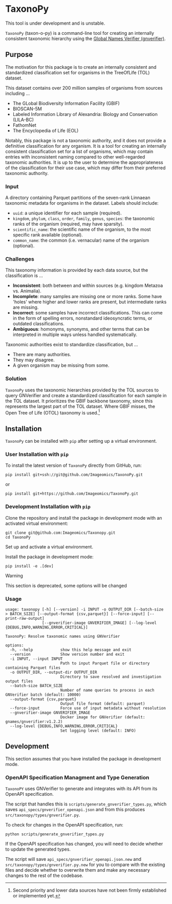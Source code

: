 # TaxonoPy
This tool is under development and is unstable.

`TaxonoPy` (taxon-o-py) is a command-line tool for creating an internally consistent taxonomic hierarchy using the [Global Names Verifier (gnverifier)](https://github.com/gnames/gnverifier). 

## Purpose
The motivation for this package is to create an internally consistent and standardized classification set for organisms in the TreeOfLife (TOL) dataset.

This dataset contains over 200 million samples of organisms from sources including ...

- The GLobal Biodiversity Information Facility (GBIF)
- BIOSCAN-5M
- Labeled Information Library of Alexandria: Biology and Conservation (LILA-BC)
- FathomNet
- The Encyclopedia of Life (EOL)


Notably, this package is not a taxonomic authority, and it does not provide a definitive classification for any organism. It is a tool for creating an internally consistent classification set for a list of organisms, which may contain entries with inconsistent naming compared to other well-regarded taxonomic authorities. 
It is up to the user to determine the appropriateness of the classification for their use case, which may differ from their preferred taxonomic authority.

### Input

A directory containing Parquet partitions of the seven-rank Linnaean taxonomic metadata for organisms in the dataset. Labels should include:
- `uuid`: a unique identifier for each sample (required).
- `kingdom`, `phylum`, `class`, `order`, `family`, `genus`, `species`: the taxonomic ranks of the organism (required, may have sparsity).
- `scientific_name`: the scientific name of the organism, to the most specific rank available (optional).
- `common_name`: the common (i.e. vernacular) name of the organism (optional).

### Challenges
This taxonomy information is provided by each data source, but the classification is ...

- **Inconsistent**: both between and within sources (e.g. kingdom Metazoa vs. Animalia).
- **Incomplete**: many samples are missing one or more ranks. Some have 'holes' where higher and lower ranks are present, but intermediate ranks are missing.
- **Incorrect**: some samples have incorrect classifications. This can come in the form of spelling errors, nonstandard ideosyncratic terms, or outdated classifications.
- **Ambiguous**: homonyms, synonyms, and other terms that can be interpreted in multiple ways unless handled systematically.

Taxonomic authorities exist to standardize classification, but ...
- There are many authorities.
- They may disagree.
- A given organism may be missing from some.

### Solution
`TaxonoPy` uses the taxonomic hierarchies provided by the TOL sources to query GNVerifier and create a standardized classification for each sample in the TOL dataset. It prioritizes the GBIF backbone taxonomy, since this represents the largest part of the TOL dataset. Where GBIF misses, the Open Tree of Life (OTOL) taxonomy is used.[^1]

## Installation

`TaxonoPy` can be installed with `pip` after setting up a virtual environment.

### User Installation with `pip`

To install the latest version of `TaxonoPy` directly from GitHub, run:
```console
pip install git+ssh://git@github.com/Imageomics/TaxonoPy.git
```
or
```console
pip install git+https://github.com/Imageomics/TaxonoPy.git
```

### Development Installation with `pip`

Clone the repository and install the package in development mode with an activated virtual environment:
```console
git clone git@github.com:Imageomics/Taxonopy.git
cd TaxonoPy
```
Set up and activate a virtual environment.

Install the package in development mode:
```console
pip install -e .[dev]
```
> [!WARNING]
> This section is deprecated, some options will be changed
> ### Usage
> ```console
> usage: taxonopy [-h] [--version] -i INPUT -o OUTPUT_DIR [--batch-size > BATCH_SIZE] [--output-format {csv,parquet}] [--force-input] [--print-raw-output]
>                 [--gnverifier-image GNVERIFIER_IMAGE] [--log-level {DEBUG,INFO,WARNING,ERROR,CRITICAL}]
> 
> TaxonoPy: Resolve taxonomic names using GNVerifier
> 
> options:
>   -h, --help            show this help message and exit
>   --version             Show version number and exit
>   -i INPUT, --input INPUT
>                         Path to input Parquet file or directory containing Parquet files
>   -o OUTPUT_DIR, --output-dir OUTPUT_DIR
>                         Directory to save resolved and investigation output files
>   --batch-size BATCH_SIZE
>                         Number of name queries to process in each GNVerifier batch (default: 10000)
>   --output-format {csv,parquet}
>                         Output file format (default: parquet)
>   --force-input         Force use of input metadata without resolution
>   --gnverifier-image GNVERIFIER_IMAGE
>                         Docker image for GNVerifier (default: gnames/gnverifier:v1.2.2)
>   --log-level {DEBUG,INFO,WARNING,ERROR,CRITICAL}
>                         Set logging level (default: INFO)
> ```

## Development

This section assumes that you have installed the package in development mode.

### OpenAPI Specification Managment and Type Generation

`TaxonoPY` uses GNVerifier to generate and integrates with its API from its OpenAPI specification.

The script that handles this is `scripts/generate_gnverifier_types.py`, which saves `api_specs/gnverifier_openapi.json` and from this produces `src/taxonopy/types/gnverifier.py`.

To check for changes in the OpenAPI specification, run:
```console
python scripts/generate_gnverifier_types.py
```

If the OpenAPI specification has changed, you will need to decide whether to update the generated types. 

The script will save `api_specs/gnverifier_openapi.json.new` and `src/taxonopy/types/gnverifier.py.new` for you to compare with the existing files and decide whether to overwrite them and make any necessary changes to the rest of the codebase.

[^1]: Second priority and lower data sources have not been firmly established or implemented yet.
